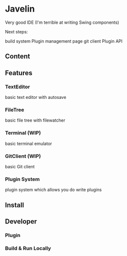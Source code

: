 # Javelin
Very good IDE (I'm terrible at writing Swing components)

Next steps:

build system
Plugin management page
git client
Plugin API

## Content
## Features
### TextEditor
basic text editor with autosave
### FileTree
basic file tree with filewatcher
### Terminal (WIP)
basic terminal emulator
### GitClient (WIP)
basic Git client
### Plugin System
plugin system which allows you do write plugins
## Install
## Developer
### Plugin
### Build & Run Locally
